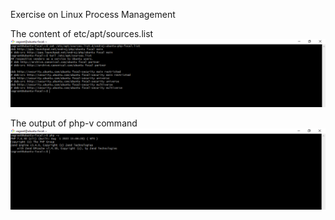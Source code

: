 Exercise on Linux Process Management

The content of etc/apt/sources.list
![mysnapshot](./images/content%20etc-apt-sources.PNG)
<br>

The output of php-v command 
![mysnapshot](./images/php-v.PNG)